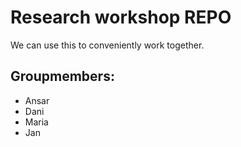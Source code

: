 # Research workshop REPO
We can use this to conveniently work together.

## Groupmembers:
- Ansar
- Dani
- Maria
- Jan
